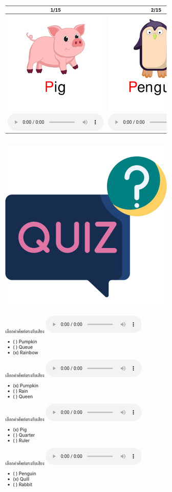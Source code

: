 <div class="carrousel">


|1/15|2/15|3/15|4/15|5/15|6/15|7/15|8/15|9/15|10/15|11/15|12/15|13/15|14/15|15/15|
| :----: | :----: | :----: | :----: | :----: | :----: | :----: | :----: | :----: | :----: | :----: | :----: | :----: | :----: | :----: |
|![](/media/img/P-Q-R__Pig.svg)|![](/media/img/P-Q-R__Penguin.svg)|![](/media/img/P-Q-R__Papaya.svg)|![](/media/img/P-Q-R__Pumpkin.svg)|![](/media/img/P-Q-R__Pizza.svg)|![](/media/img/P-Q-R__Queue.svg)|![](/media/img/P-Q-R__Queen.svg)|![](/media/img/P-Q-R__Question.svg)|![](/media/img/P-Q-R__Quarter.svg)|![](/media/img/P-Q-R__Quill.svg)|![](/media/img/P-Q-R__Rain.svg)|![](/media/img/P-Q-R__Rainbow.svg)|![](/media/img/P-Q-R__Rabbit.svg)|![](/media/img/P-Q-R__Rubber.svg)|![](/media/img/P-Q-R__Ruler.svg)|
|![](/media/audio/Pig.mp3)|![](/media/audio/Penguin.mp3)|![](/media/audio/Papaya.mp3)|![](/media/audio/Pumpkin.mp3)|![](/media/audio/Pizza.mp3)|![](/media/audio/Queue.mp3)|![](/media/audio/Queen.mp3)|![](/media/audio/Question.mp3)|![](/media/audio/Quarter.mp3)|![](/media/audio/Quill.mp3)|![](/media/audio/Rain.mp3)|![](/media/audio/Rainbow.mp3)|![](/media/audio/Rabbit.mp3)|![](/media/audio/Rubber.mp3)|![](/media/audio/Ruler.mp3)|

</div>



# ![icon](/media/icons/quiz.svg) 


เลือกคำศัพท์ตรงกับเสียง ![](/media/audio/Rainbow.mp3) 
 - ( ) Pumpkin
 - ( ) Queue
 - (x) Rainbow


เลือกคำศัพท์ตรงกับเสียง ![](/media/audio/Pumpkin.mp3) 
 - (x) Pumpkin
 - ( ) Rain
 - ( ) Queen


เลือกคำศัพท์ตรงกับเสียง ![](/media/audio/Pig.mp3) 
 - (x) Pig
 - ( ) Quarter
 - ( ) Ruler


เลือกคำศัพท์ตรงกับเสียง ![](/media/audio/Quill.mp3) 
 - ( ) Penguin
 - (x) Quill
 - ( ) Rabbit
